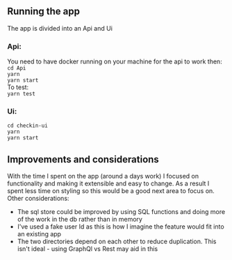 ## Running the app
The app is divided into an Api and Ui
### Api:
You need to have docker running on your machine for the api to work then:<br>
`cd Api` <br>
`yarn`<br>
`yarn start`<br>
To test:<br>
`yarn test` 

### Ui:
`cd checkin-ui` <br>
`yarn`<br>
`yarn start`<br>


## Improvements and considerations
With the time I spent on the app (around a days work) I focused on functionality and making it extensible and easy to change.
As a result I spent less time on styling so this would be a good next area to focus on.
Other considerations:
- The sql store could be improved by using SQL functions and doing more of the work in the db rather than in memory
- I've used a fake user Id as this is how I imagine the feature would fit into an existing app
- The two directories depend on each other to reduce duplication. This isn't ideal - using GraphQl vs Rest may aid in this
